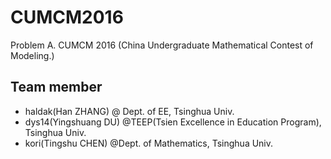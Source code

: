# CUMCM2016
Problem A. CUMCM 2016 (China Undergraduate Mathematical Contest of Modeling.)

## Team member
- haldak(Han ZHANG) @ Dept. of EE, Tsinghua Univ.
- dys14(Yingshuang DU) @TEEP(Tsien Excellence in Education Program), Tsinghua Univ.
- kori(Tingshu CHEN) @Dept. of Mathematics, Tsinghua Univ.